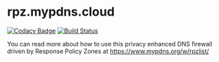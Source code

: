 # rpz.mypdns.cloud
[![Codacy Badge](https://api.codacy.com/project/badge/Grade/d94d8d70ef3d4a329b4b562ddeb9b05d)](https://app.codacy.com/gh/dns-test/rpz.mypdns.cloud?utm_source=github.com&utm_medium=referral&utm_content=dns-test/rpz.mypdns.cloud&utm_campaign=Badge_Grade_Dashboard)
[![Build Status](https://travis-ci.com/dns-test/rpz.mypdns.cloud.svg?branch=master)](https://travis-ci.com/dns-test/rpz.mypdns.cloud)

You can read more about how to use this privacy enhanced
DNS firewall driven by Response Policy Zones at
<https://www.mypdns.org/w/rpzlist/>

